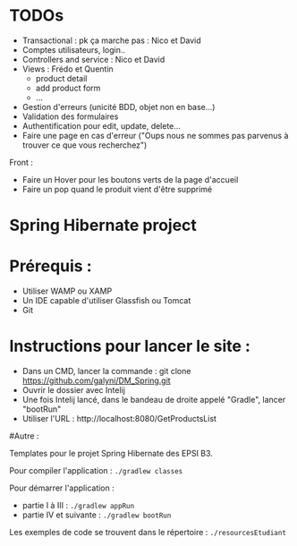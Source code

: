 # TODOs

- Transactional : pk ça marche pas : Nico et David
- Comptes utilisateurs, login..
- Controllers and service : Nico et David
- Views : Frédo et Quentin
    - product detail
    - add product form
    - ...
- Gestion d'erreurs (unicité BDD, objet non en base...)
- Validation des formulaires
- Authentification pour edit, update, delete...
- Faire une page en cas d'erreur ("Oups nous ne sommes pas parvenus à trouver ce que vous recherchez")

Front : 

- Faire un Hover pour les boutons verts de la page d'accueil
- Faire un pop quand le produit vient d'être supprimé

Spring Hibernate project
=========================

# Prérequis : 
- Utiliser WAMP ou XAMP 
- Un IDE capable d'utiliser Glassfish ou Tomcat 
- Git 

# Instructions pour lancer le site : 

- Dans un CMD, lancer la commande : git clone https://github.com/galyni/DM_Spring.git
- Ouvrir le dossier avec Intelij
- Une fois Intelij lancé, dans le bandeau de droite appelé "Gradle", lancer "bootRun"
- Utiliser l'URL : http://localhost:8080/GetProductsList

#Autre : 

Templates pour le projet Spring Hibernate des EPSI B3.

Pour compiler l'application :
`./gradlew classes`

Pour démarrer l'application :
* partie I à III :
`./gradlew appRun`
* partie IV et suivante :
`./gradlew bootRun`

Les exemples de code se trouvent dans le répertoire : `./resourcesEtudiant`
